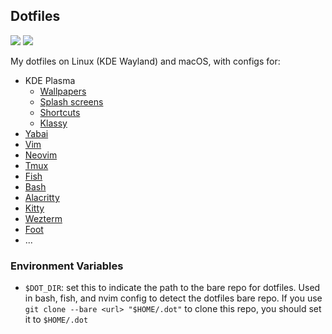 ## Dotfiles

<img src="https://github.com/Bekaboo/dot/assets/76579810/10d9aaa3-5385-449d-9592-c5cb483c1796">

<img src="https://github.com/Bekaboo/dot/assets/76579810/de5ea335-0b0d-43e6-a49c-edde82ca45f1">

My dotfiles on Linux (KDE Wayland) and macOS, with configs for:

- KDE Plasma
    - [Wallpapers](.local/share/wallpapers/)
    - [Splash screens](.local/share/plasma/look-and-feel)
    - [Shortcuts](.config/kglobalshortcutsrc)
    - [Klassy](.config/klassy/klassyrc)
- [Yabai](.config/yabai)
- [Vim](.vimrc)
- [Neovim](.config/nvim)
- [Tmux](.config/tmux/)
- [Fish](.config/fish/)
- [Bash](.bashrc)
- [Alacritty](.config/alacritty/)
- [Kitty](.config/kitty/)
- [Wezterm](.config/wezterm/)
- [Foot](.config/foot/)
- ...

### Environment Variables

- `$DOT_DIR`: set this to indicate the path to the bare repo for dotfiles. Used
  in bash, fish, and nvim config to detect the dotfiles bare repo. If you use
  `git clone --bare <url> "$HOME/.dot"` to clone this repo, you should set it
  to `$HOME/.dot`
